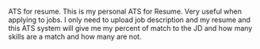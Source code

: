 ATS for resume. This is my personal ATS for Resume.
Very useful when applying to jobs. 
I only need to upload job description and my resume and this ATS system will give me my percent of match to the JD and how many skills are a match and how many are not.
